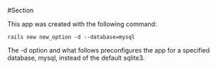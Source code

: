 #Section

This app was created with the following command:

```
rails new new_option -d --database=mysql
```

The -d option and what follows preconfigures the app for a specified database, mysql, instead of the default sqlite3.